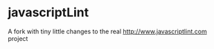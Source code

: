 javascriptLint
==============

A fork with tiny little changes to the real http://www.javascriptlint.com project